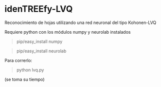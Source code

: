 idenTREEfy-LVQ
==============

Reconocimiento de hojas utilizando una red neuronal del tipo Kohonen-LVQ

Requiere python con los módulos numpy y neurolab instalados
>pip/easy_install numpy

>pip/easy_install neurolab

Para correrlo:
>python lvq.py

(se toma su tiempo)

